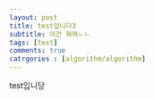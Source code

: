 ```yaml
---
layout: post
title: test입니다3
subtitle: 이건 뭐여ㄴㄴ
tags: [test]
comments: true
catrgories : [algorithm/algorithm]
---
```


test입니당
